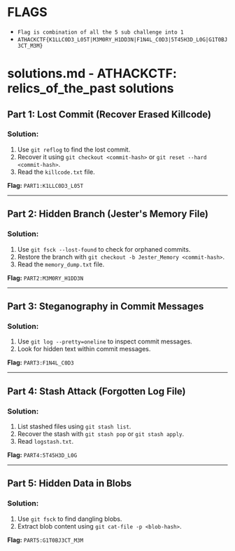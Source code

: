 # FLAGS
- `Flag is combination of all the 5 sub challenge into 1`
- `ATHACKCTF{K1LLC0D3_L05T|M3M0RY_H1DD3N|F1N4L_C0D3|5T45H3D_L0G|G1T0BJ3CT_M3M}`

# solutions.md - ATHACKCTF: relics_of_the_past solutions

## **Part 1: Lost Commit (Recover Erased Killcode)**
### **Solution:**
1. Use `git reflog` to find the lost commit.
2. Recover it using `git checkout <commit-hash>` or `git reset --hard <commit-hash>`.
3. Read the `killcode.txt` file.

**Flag:** `PART1:K1LLC0D3_L05T`

---

## **Part 2: Hidden Branch (Jester's Memory File)**
### **Solution:**
1. Use `git fsck --lost-found` to check for orphaned commits.
2. Restore the branch with `git checkout -b Jester_Memory <commit-hash>`.
3. Read the `memory_dump.txt` file.

**Flag:** `PART2:M3M0RY_H1DD3N`

---

## **Part 3: Steganography in Commit Messages**
### **Solution:**
1. Use `git log --pretty=oneline` to inspect commit messages.
2. Look for hidden text within commit messages.

**Flag:** `PART3:F1N4L_C0D3`

---

## **Part 4: Stash Attack (Forgotten Log File)**
### **Solution:**
1. List stashed files using `git stash list`.
2. Recover the stash with `git stash pop` or `git stash apply`.
3. Read `logstash.txt`.

**Flag:** `PART4:5T45H3D_L0G`

---

## **Part 5: Hidden Data in Blobs**
### **Solution:**
1. Use `git fsck` to find dangling blobs.
2. Extract blob content using `git cat-file -p <blob-hash>`.

**Flag:** `PART5:G1T0BJ3CT_M3M`


